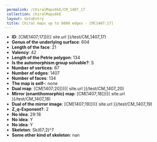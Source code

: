 ```yaml
--- 
 permalink: /chiralMaps6kE/CM_1407_17 
 collection: chiralMaps6kE
 layout: dataEntry
 title: Chiral maps up to 6000 edges - CM[1407;17]
---
```


- **ID**: [CM[1407;17]]({{ site.url }}/test/CM_1407_17)
- **Genus of the underlying surface**: 604
- **Length of the face**: 21
- **Valency**: 42
- **Length of the Petrie polygon**: 134
- **Is the automorphism group solvable?**: S
- **Number of vertices**: 67
- **Number of edges**: 1407
- **Number of faces**: 134
- **The map is self-**: none
- **Dual map**: [CM[1407;20]]({{ site.url }}/test/CM_1407_20)
- **Mirror (enantihomorphic) map**: [CM[1407;18]]({{ site.url }}/test/CM_1407_18)
- **Dual of the mirror image**: [CM[1407;19]]({{ site.url }}/test/CM_1407_19)
- **Z_q-Exponent?**: 2
- **No idea**:  29:18
- **No idea**: Y
- **No idea**: Y
- **Skeleton**: Sk(67;2)^7
- **Some other kind of skeleton**: nan
